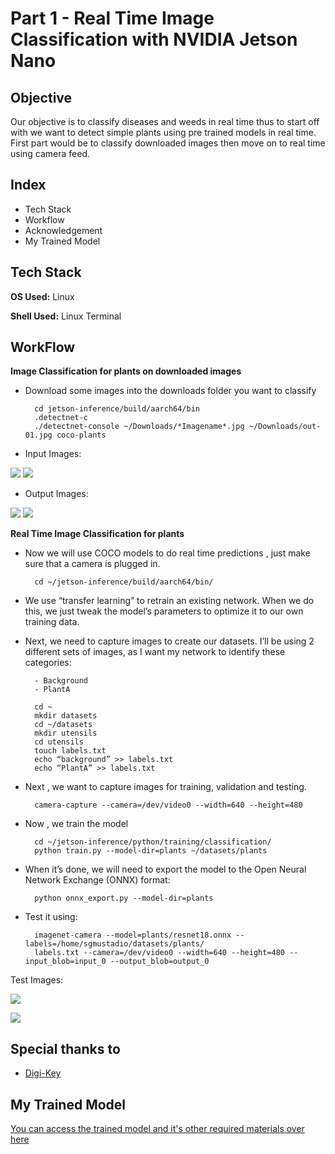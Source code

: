 
# Part 1 - Real Time Image Classification with NVIDIA Jetson Nano

## Objective 
Our objective is to classify diseases and weeds in real time thus to start off with we want to detect simple plants using pre trained models in real time. First part would be to classify downloaded images then move on to real time using camera feed.


## Index

- Tech Stack
- Workflow
- Acknowledgement
- My Trained Model

## Tech Stack

**OS Used:** Linux

**Shell Used:** Linux Terminal

## WorkFlow

**Image Classification for plants on downloaded images**

- Download some images into the downloads folder you want to classify

        cd jetson-inference/build/aarch64/bin
        .detectnet-c
        ./detectnet-console ~/Downloads/*Imagename*.jpg ~/Downloads/out-01.jpg coco-plants

- Input Images: 

![](https://github.com/saij19/Agri-Doc-Final-Year-Proj-/blob/0a94d688e5dda71d2c9e926062afe53e771f6a06/Part%201/b.jpg)
![](https://github.com/saij19/Agri-Doc-Final-Year-Proj-/blob/0a94d688e5dda71d2c9e926062afe53e771f6a06/Part%201/d.jpeg)

- Output Images: 

![](https://github.com/saij19/Agri-Doc-Final-Year-Proj-/blob/0a94d688e5dda71d2c9e926062afe53e771f6a06/Part%201/out-02.jpg)
![](https://github.com/saij19/Agri-Doc-Final-Year-Proj-/blob/0a94d688e5dda71d2c9e926062afe53e771f6a06/Part%201/out-04.jpg)

**Real Time Image Classification for plants**

- Now we will use COCO models to do real time predictions , just make sure that a camera is plugged in.

        cd ~/jetson-inference/build/aarch64/bin/

- We use “transfer learning” to retrain an existing network. When we do this, we just tweak the model’s parameters to optimize it to our own training data.

- Next, we need to capture images to create our datasets. I’ll be using 2 different sets of images, as I want my network to identify these categories:
        
        - Background
        - PlantA

        cd ~
        mkdir datasets
        cd ~/datasets
        mkdir utensils
        cd utensils
        touch labels.txt
        echo “background” >> labels.txt
        echo “PlantA” >> labels.txt
        
- Next , we want to capture images for training, validation and testing.

        camera-capture --camera=/dev/video0 --width=640 --height=480

- Now , we train the model

        cd ~/jetson-inference/python/training/classification/
        python train.py --model-dir=plants ~/datasets/plants

- When it’s done, we will need to export the model to the Open Neural Network Exchange (ONNX) format:

        python onnx_export.py --model-dir=plants

- Test it using:

        imagenet-camera --model=plants/resnet18.onnx --labels=/home/sgmustadio/datasets/plants/
        labels.txt --camera=/dev/video0 --width=640 --height=480 --input_blob=input_0 --output_blob=output_0

Test Images:

![](https://github.com/saij19/Agri-Doc-Final-Year-Proj-/blob/0a94d688e5dda71d2c9e926062afe53e771f6a06/Part%201/1.png)

![](https://github.com/saij19/Agri-Doc-Final-Year-Proj-/blob/0a94d688e5dda71d2c9e926062afe53e771f6a06/Part%201/2.png)



## Special thanks to

 - [Digi-Key](https://www.digikey.in/en/maker/projects/getting-started-with-the-nvidia-jetson-nano-part-1-setup/2f497bb88c6f4688b9774a81b80b8ec2)


## My Trained Model

[You can access the trained model and it's other required materials over here](https://drive.google.com/drive/folders/1iq6X927nZDNZ7IKQWT7gHgY7GeNaNtfF?usp=sharing)

 
